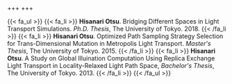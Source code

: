 +++
+++

{{< fa_ul >}}
{{< fa_li >}}
**Hisanari Otsu**. Bridging Different Spaces in Light Transport Simulations. *Ph.D. Thesis*, The University of Tokyo. 2018.
{{< /fa_li >}}
{{< fa_li >}}
**Hisanari Otsu**. Optimized Path Sampling Strategy Selection for Trans-Dimensional Mutation in Metropolis Light Transport. *Master's Thesis*, The University of Tokyo. 2015.
{{< /fa_li >}}
{{< fa_li >}}
**Hisanari Otsu**. A Study on Global Illuination Computation Using Replica Exchange Light Transport in Locality-Relaxed Light Path Space, *Bachelor's Thesis*, The University of Tokyo. 2013.
{{< /fa_li >}}
{{< /fa_ul >}}
